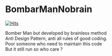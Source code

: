 # BombarManNobrain
[![Hits](https://hits.seeyoufarm.com/api/count/incr/badge.svg?url=https%3A%2F%2Fgithub.com%2Fvucong2409%2FBombarManNobrain&count_bg=%2379C83D&title_bg=%23555555&icon=&icon_color=%23E7E7E7&title=hits&edge_flat=false)](https://hits.seeyoufarm.com)

Bomber Man but developed by brainless method <br>
Anti Design Pattern, anti all rules of good coding. <br>
Poor someone who need to maintain this code <br>
But it still run so who care ? <br>
